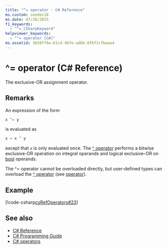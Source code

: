 ```yaml
---
title: "^= operator - C# Reference"
ms.custom: seodec18
ms.date: 07/20/2015
f1_keywords: 
  - "^=_CSharpKeyword"
helpviewer_keywords: 
  - "^= operator [C#]"
ms.assetid: 3658ff9a-61cd-467e-ad6b-8fbf1cfbaae4
---
```

# ^= operator (C# Reference)

The exclusive-OR assignment operator.

## Remarks

An expression of the form

```csharp
x ^= y
```

is evaluated as

```csharp
x = x ^ y
```

except that `x` is only evaluated once. The [^ operator](xor-operator.md) performs a bitwise exclusive-OR operation on integral operands and logical exclusive-OR on [bool](../keywords/bool.md) operands.

The ^= operator cannot be overloaded directly, but user-defined types can overload the [^ operator](xor-operator.md) (see [operator](../keywords/operator.md)).

## Example

[!code-csharp[csRefOperators#23](~/samples/snippets/csharp/VS_Snippets_VBCSharp/csrefOperators/CS/csrefOperators.cs#23)]

## See also

- [C# Reference](../index.md)
- [C# Programming Guide](../../programming-guide/index.md)
- [C# operators](index.md)